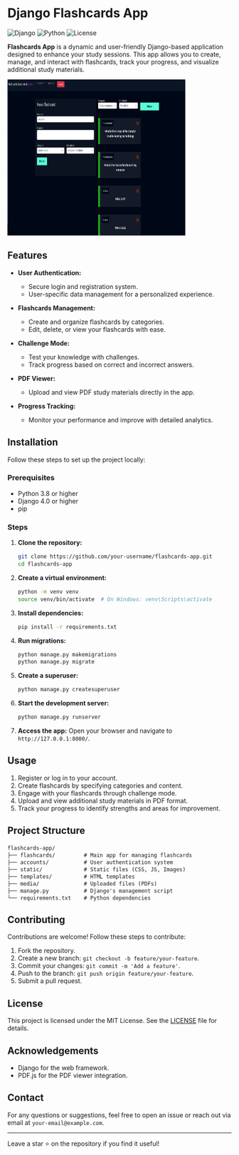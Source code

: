                                                 
# Django Flashcards App

![Django](https://img.shields.io/badge/Django-4.0-green)
![Python](https://img.shields.io/badge/Python-3.8%2B-blue)
![License](https://img.shields.io/badge/License-MIT-yellow)

**Flashcards App** is a dynamic and user-friendly Django-based application designed to enhance your study sessions. This app allows you to create, manage, and interact with flashcards, track your progress, and visualize additional study materials.

<img src="img/criar.png" width="400" height="350">

## Features

- **User Authentication:**
  - Secure login and registration system.
  - User-specific data management for a personalized experience.

- **Flashcards Management:**
  - Create and organize flashcards by categories.
  - Edit, delete, or view your flashcards with ease.

- **Challenge Mode:**
  - Test your knowledge with challenges.
  - Track progress based on correct and incorrect answers.

- **PDF Viewer:**
  - Upload and view PDF study materials directly in the app.

- **Progress Tracking:**
  - Monitor your performance and improve with detailed analytics.

## Installation

Follow these steps to set up the project locally:

### Prerequisites
- Python 3.8 or higher
- Django 4.0 or higher
- pip

### Steps

1. **Clone the repository:**
   ```bash
   git clone https://github.com/your-username/flashcards-app.git
   cd flashcards-app
   ```

2. **Create a virtual environment:**
   ```bash
   python -m venv venv
   source venv/bin/activate  # On Windows: venv\Scripts\activate
   ```

3. **Install dependencies:**
   ```bash
   pip install -r requirements.txt
   ```

4. **Run migrations:**
   ```bash
   python manage.py makemigrations
   python manage.py migrate
   ```

5. **Create a superuser:**
   ```bash
   python manage.py createsuperuser
   ```

6. **Start the development server:**
   ```bash
   python manage.py runserver
   ```

7. **Access the app:**
   Open your browser and navigate to `http://127.0.0.1:8000/`.

## Usage

1. Register or log in to your account.
2. Create flashcards by specifying categories and content.
3. Engage with your flashcards through challenge mode.
4. Upload and view additional study materials in PDF format.
5. Track your progress to identify strengths and areas for improvement.

## Project Structure

```
flashcards-app/
├── flashcards/         # Main app for managing flashcards
├── accounts/           # User authentication system
├── static/             # Static files (CSS, JS, Images)
├── templates/          # HTML templates
├── media/              # Uploaded files (PDFs)
├── manage.py           # Django's management script
└── requirements.txt    # Python dependencies
```

## Contributing

Contributions are welcome! Follow these steps to contribute:

1. Fork the repository.
2. Create a new branch: `git checkout -b feature/your-feature`.
3. Commit your changes: `git commit -m 'Add a feature'`.
4. Push to the branch: `git push origin feature/your-feature`.
5. Submit a pull request.

## License

This project is licensed under the MIT License. See the [LICENSE](LICENSE) file for details.

## Acknowledgements

- Django for the web framework.
- PDF.js for the PDF viewer integration.

## Contact

For any questions or suggestions, feel free to open an issue or reach out via email at `your-email@example.com`.

---

Leave a star ⭐ on the repository if you find it useful!